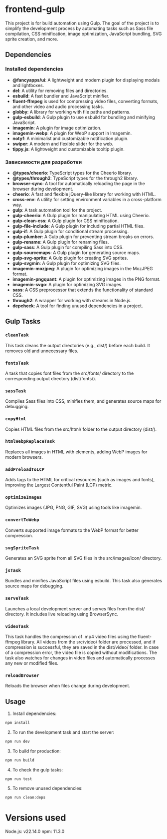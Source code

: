 # frontend-gulp

This project is for build automation using Gulp. The goal of the project is to simplify the development process by
automating tasks such as Sass file compilation, CSS minification, image optimization, JavaScript bundling, SVG sprite
creation, and more.

## Dependencies

### Installed dependencies

- **@fancyapps/ui**: A lightweight and modern plugin for displaying modals and lightboxes.
- **del**: A utility for removing files and directories.
- **esbuild**: A fast bundler and JavaScript minifier.
- **fluent-ffmpeg** is used for compressing video files, converting formats, and other video and audio processing tasks.
- **globby**: A library for working with file paths and patterns.
- **gulp-esbuild**: A Gulp plugin to use esbuild for bundling and minifying JavaScript.
- **imagemin**: A plugin for image optimization.
- **imagemin-webp**: A plugin for WebP support in Imagemin.
- **notyf**: A minimalist and customizable notification plugin.
- **swiper**: A modern and flexible slider for the web.
- **tippy.js**: A lightweight and customizable tooltip plugin.

### Зависимости для разработки

- **@types/cheerio**: TypeScript types for the Cheerio library.
- **@types/through2**: TypeScript types for the through2 library.
- **browser-sync**: A tool for automatically reloading the page in the browser during development.
- **cheerio**: A fast and flexible jQuery-like library for working with HTML.
- **cross-env**: A utility for setting environment variables in a cross-platform way.
- **gulp**: A task automation tool for the project.
- **gulp-cheerio**: A Gulp plugin for manipulating HTML using Cheerio.
- **gulp-clean-css**: A Gulp plugin for CSS minification.
- **gulp-file-include**: A Gulp plugin for including partial HTML files.
- **gulp-if**: A Gulp plugin for conditional stream processing.
- **gulp-plumber**: A Gulp plugin for preventing stream breaks on errors.
- **gulp-rename**: A Gulp plugin for renaming files.
- **gulp-sass**: A Gulp plugin for compiling Sass into CSS.
- **gulp-sourcemaps**: A Gulp plugin for generating source maps.
- **gulp-svg-sprite**: A Gulp plugin for creating SVG sprites.
- **gulp-svgmin**: A Gulp plugin for optimizing SVG files.
- **imagemin-mozjpeg**: A plugin for optimizing images in the MozJPEG format.
- **imagemin-pngquant**: A plugin for optimizing images in the PNG format.
- **imagemin-svgo**: A plugin for optimizing SVG images.
- **sass**: A CSS preprocessor that extends the functionality of standard CSS.
- **through2**: A wrapper for working with streams in Node.js.
- **depcheck**: A tool for finding unused dependencies in a project.

## Gulp Tasks

### `cleanTask`

This task cleans the output directories (e.g., dist/) before each build. It removes old and unnecessary files.

### `fontsTask`

A task that copies font files from the src/fonts/ directory to the corresponding output directory (dist/fonts/).

### `sassTask`

Compiles Sass files into CSS, minifies them, and generates source maps for debugging.

### `copyHtml`

Copies HTML files from the src/html/ folder to the output directory (dist/).

### `htmlWebpReplaceTask`

Replaces all images in HTML with <picture> elements, adding WebP images for modern browsers.

### `addPreloadToLCP`

Adds <link rel="preload"> tags to the HTML for critical resources (such as images and fonts), improving the Largest
Contentful Paint (LCP) metric.

### `optimizeImages`

Optimizes images (JPG, PNG, GIF, SVG) using tools like imagemin.

### `convertToWebp`

Converts supported image formats to the WebP format for better compression.

### `svgSpriteTask`

Generates an SVG sprite from all SVG files in the src/images/icon/ directory.

### `jsTask`

Bundles and minifies JavaScript files using esbuild. This task also generates source maps for debugging.

### `serveTask`

Launches a local development server and serves files from the dist/ directory. It includes live reloading using
BrowserSync.

### `videoTask`

This task handles the compression of .mp4 video files using the fluent-ffmpeg library. All videos from the src/video/
folder are processed, and if compression is successful, they are saved in the dist/video/ folder. In case of a
compression error, the video file is copied without modifications. The task also watches for changes in video files and
automatically processes any new or modified files.

### `reloadBrowser`

Reloads the browser when files change during development.

## Usage

1. Install dependencies:

```bash
npm install
```

2. To run the development task and start the server:

```bash
npm run dev
```

3. To build for production:

```bash
npm run build
```

4. To check the gulp tasks:

```bash
npm run test 
```

5. To remove unused dependencies:

```bash
npm run clean:deps 
```

# Versions used

Node.js: v22.14.0
npm: 11.3.0